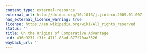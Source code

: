 ```yaml
---
content_type: external-resource
external_url: http://dx.doi.org/10.1016/j.jinteco.2009.01.007
has_external_license_warning: true
license: https://en.wikipedia.org/wiki/All_rights_reserved
status: ''
title: On the Origins of Comparative Advantage
uid: 436e9231-f31c-47f1-88ad-877f70aa3526
wayback_url: ''
---
```

